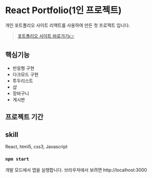 # React Portfolio(1인 프로젝트)

개인 포트폴리오 사이트
리액트를 사용하여 만든 첫 프로젝트 입니다.

> [포트폴리오 사이트 바로가기👉](https://min-ji07.github.io/react-portfolio)

## 핵심기능

* 반응형 구현
* 다크모드 구현
* 투두리스트
* 샵 
* 장바구니
* 게시판

## 프로젝트 기간

## skill

React, html5, css3, Javascript


### `npm start`

개발 모드에서 앱을 실행합니다. 
브라우저에서 보려면 http://localhost:3000
